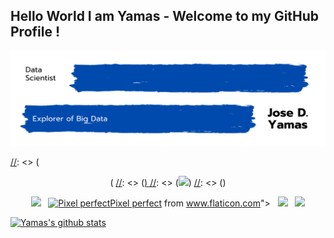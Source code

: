 ## Hello World I am Yamas - Welcome to my GitHub Profile !

<!-- Title Image -->
<p align="right"> <img src="https://github.com/yamasjose11/yamasjose11/blob/main/DS%20github%20Yamas.png"></p>
  
<!-- LinkedIn Contact -->

[//]: <> (<p align="center">(
[//]: <>  (<a href="https://www.linkedin.com/in/jose-yamas/" target="_blank">)
[//]: <>   (<img src="https://img.shields.io/badge/LinkedIn-Jose%20Yamas-blue"/>)
[//]: <>  (</a>)
  
<!-- Gmail -->

[//]: <> (<a href="mailto:yamasjose11@gmail.com">)
[//]: <> (   <img src="https://img.shields.io/badge/Gmail-Jose%20Yamas-red"/>)
[//]: <> ( </a>)
<!-- Social Icons test -->

<p align='center'>
<a href="https://www.linkedin.com/in/yamasjose11/"><img height="30" src="src="https://www.flaticon.com/svg/static/icons/svg/1384/1384088.svg""></a>&nbsp;&nbsp;
<a href="https://twitter.com/ikshitijsingh"><img height="30" src="div>Icons made by <a href="https://www.flaticon.com/authors/pixel-perfect" title="Pixel perfect">Pixel perfect</a> from <a href="https://www.flaticon.com/" title="Flaticon">www.flaticon.com</a></div>"></a>&nbsp;&nbsp;
<a href="https://www.instagram.com/singh_kshitij/"><img height="30" src="https://github.com/singhkshitij/singhkshitij/blob/master/instagram.png?raw=true"></a>&nbsp;&nbsp;
<a href="mailto:yamasjose11@gmail.com"><img height="30" src="https://github.com/singhkshitij/singhkshitij/blob/master/mail.png?raw=true"></a>
</a>
</p>

  
  
  
<!-- Established Projects -->

<!-- Working Projects -->


<!-- Tech Stack Tools -->


<!-- Github Stats... idk  -->
<p float="center">
  
  [![Yamas's github stats](https://github-readme-stats.vercel.app/api?username=yamasjose11)]()
  
</p>
